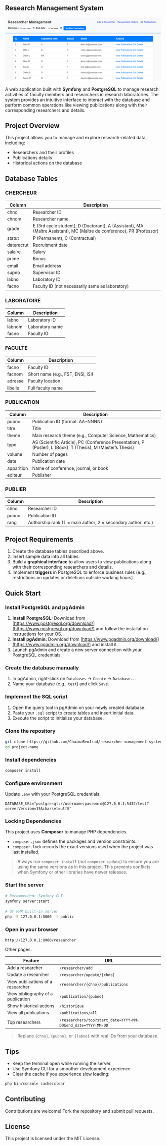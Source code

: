 ## Research Management System

![interface](assets/interface.png)

A web application built with **Symfony** and **PostgreSQL** to manage research activities of faculty members and researchers in research laboratories. The system provides an intuitive interface to interact with the database and perform common operations like viewing publications along with their corresponding researchers and details.
## Project Overview

This project allows you to manage and explore research-related data, including:

* Researchers and their profiles
* Publications details
* Historical actions on the database

## Database Tables

### CHERCHEUR

| Column     | Description                                                                                                           |
| ---------- | --------------------------------------------------------------------------------------------------------------------- |
| chno       | Researcher ID                                                                                                         |
| chnom      | Researcher name                                                                                                       |
| grade      | E (3rd cycle student), D (Doctorant), A (Assistant), MA (Maître Assistant), MC (Maître de conférence), PR (Professor) |
| statut     | P (Permanent), C (Contractual)                                                                                        |
| daterecrut | Recruitment date                                                                                                      |
| salaire    | Salary                                                                                                                |
| prime      | Bonus                                                                                                                 |
| email      | Email address                                                                                                         |
| supno      | Supervisor ID                                                                                                         |
| labno      | Laboratory ID                                                                                                         |
| facno      | Faculty ID (not necessarily same as laboratory)                                                                       |

### LABORATOIRE

| Column | Description     |
| ------ | --------------- |
| labno  | Laboratory ID   |
| labnom | Laboratory name |
| facno  | Faculty ID      |

### FACULTE

| Column  | Description                       |
| ------- | --------------------------------- |
| facno   | Faculty ID                        |
| facnom  | Short name (e.g., FST, ENSI, ISI) |
| adresse | Faculty location                  |
| libelle | Full faculty name                 |

### PUBLICATION

| Column     | Description                                                                                                  |
| ---------- | ------------------------------------------------------------------------------------------------------------ |
| pubno      | Publication ID (format: AA-NNNN)                                                                             |
| titre      | Title                                                                                                        |
| theme      | Main research theme (e.g., Computer Science, Mathematics)                                                    |
| type       | AS (Scientific Article), PC (Conference Presentation), P (Poster), L (Book), T (Thesis), M (Master’s Thesis) |
| volume     | Number of pages                                                                                              |
| date       | Publication date                                                                                             |
| apparition | Name of conference, journal, or book                                                                         |
| editeur    | Publisher                                                                                                    |

### PUBLIER

| Column | Description                                                   |
| ------ | ------------------------------------------------------------- |
| chno   | Researcher ID                                                 |
| pubno  | Publication ID                                                |
| rang   | Authorship rank (1 = main author, 2 = secondary author, etc.) |

## Project Requirements

1. Create the database tables described above.
2. Insert sample data into all tables.
3. Build a **graphical interface** to allow users to view publications along with their corresponding researchers and details.
4. Implement **triggers** in PostgreSQL to enforce business rules (e.g., restrictions on updates or deletions outside working hours).

## Quick Start

### Install PostgreSQL and pgAdmin

1. **Install PostgreSQL:** Download from [https://www.postgresql.org/download/](https://www.postgresql.org/download/) and follow the installation instructions for your OS.
2. **Install pgAdmin:** Download from [https://www.pgadmin.org/download/](https://www.pgadmin.org/download/) and install it.
3. Launch pgAdmin and create a new server connection with your PostgreSQL credentials.

### Create the database manually

1. In pgAdmin, right-click on `Databases` → `Create` → `Database...`
2. Name your database (e.g., `test`) and click `Save`.

### Implement the SQL script

1. Open the query tool in pgAdmin on your newly created database.
2. Paste your `.sql` script to create tables and insert initial data.
3. Execute the script to initialize your database.

### Clone the repository

```bash
git clone https://github.com/ChaimaBenJrad/researcher-management-system-symfony-postgresql.git
cd project-name
```

### Install dependencies

```bash
composer install
```

### Configure environment

Update `.env` with your PostgreSQL credentials:

```env
DATABASE_URL="postgresql://username:password@127.0.0.1:5432/test?serverVersion=15&charset=utf8"
```

### Locking Dependencies

This project uses **Composer** to manage PHP dependencies.

* `composer.json` defines the packages and version constraints.
* `composer.lock` records the exact versions used when the project was last installed.

> Always run `composer install` (not `composer update`) to ensure you are using the same versions as in this project. This prevents conflicts when Symfony or other libraries have newer releases.

### Start the server

```bash
# Recommended: Symfony CLI
symfony server:start

# Or PHP built-in server
php -S 127.0.0.1:8000 -t public
```

### Open in your browser

```
http://127.0.0.1:8000/researcher
```

Other pages:

| Feature                                   | URL                                                          |
| ----------------------------------------- | ------------------------------------------------------------ |
| Add a researcher                          | `/researcher/add`                                            |
| Update a researcher                       | `/researcher/update/{chno}`                                  |
| View publications of a researcher         | `/researcher/{chno}/publications`                            |
| View bibliography of a publication        | `/publication/{pubno}`                                       |
| Show historical actions                   | `/historique`                                                |
| View all publications                     | `/publications/all`                                          |
| Top researchers                           | `/researchers/top?start_date=YYYY-MM-DD&end_date=YYYY-MM-DD` |

> Replace `{chno}`, `{pubno}`, or `{labno}` with real IDs from your database.

## Tips

* Keep the terminal open while running the server.
* Use Symfony CLI for a smoother development experience.
* Clear the cache if you experience slow loading:

```bash
php bin/console cache:clear
```

## Contributing

Contributions are welcome! Fork the repository and submit pull requests.

## License

This project is licensed under the MIT License.
